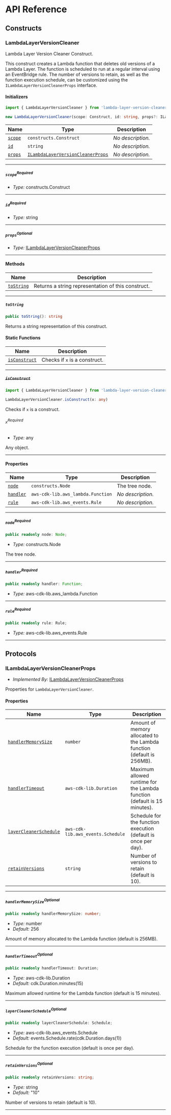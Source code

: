# API Reference <a name="API Reference" id="api-reference"></a>

## Constructs <a name="Constructs" id="Constructs"></a>

### LambdaLayerVersionCleaner <a name="LambdaLayerVersionCleaner" id="lambda-layer-version-cleaner.LambdaLayerVersionCleaner"></a>

Lambda Layer Version Cleaner Construct.

This construct creates a Lambda function that deletes old versions of a Lambda Layer. The function is
scheduled to run at a regular interval using an EventBridge rule. The number of versions to retain, as
well as the function execution schedule, can be customized using the `ILambdaLayerVersionCleanerProps`
interface.

#### Initializers <a name="Initializers" id="lambda-layer-version-cleaner.LambdaLayerVersionCleaner.Initializer"></a>

```typescript
import { LambdaLayerVersionCleaner } from 'lambda-layer-version-cleaner'

new LambdaLayerVersionCleaner(scope: Construct, id: string, props?: ILambdaLayerVersionCleanerProps)
```

| **Name** | **Type** | **Description** |
| --- | --- | --- |
| <code><a href="#lambda-layer-version-cleaner.LambdaLayerVersionCleaner.Initializer.parameter.scope">scope</a></code> | <code>constructs.Construct</code> | *No description.* |
| <code><a href="#lambda-layer-version-cleaner.LambdaLayerVersionCleaner.Initializer.parameter.id">id</a></code> | <code>string</code> | *No description.* |
| <code><a href="#lambda-layer-version-cleaner.LambdaLayerVersionCleaner.Initializer.parameter.props">props</a></code> | <code><a href="#lambda-layer-version-cleaner.ILambdaLayerVersionCleanerProps">ILambdaLayerVersionCleanerProps</a></code> | *No description.* |

---

##### `scope`<sup>Required</sup> <a name="scope" id="lambda-layer-version-cleaner.LambdaLayerVersionCleaner.Initializer.parameter.scope"></a>

- *Type:* constructs.Construct

---

##### `id`<sup>Required</sup> <a name="id" id="lambda-layer-version-cleaner.LambdaLayerVersionCleaner.Initializer.parameter.id"></a>

- *Type:* string

---

##### `props`<sup>Optional</sup> <a name="props" id="lambda-layer-version-cleaner.LambdaLayerVersionCleaner.Initializer.parameter.props"></a>

- *Type:* <a href="#lambda-layer-version-cleaner.ILambdaLayerVersionCleanerProps">ILambdaLayerVersionCleanerProps</a>

---

#### Methods <a name="Methods" id="Methods"></a>

| **Name** | **Description** |
| --- | --- |
| <code><a href="#lambda-layer-version-cleaner.LambdaLayerVersionCleaner.toString">toString</a></code> | Returns a string representation of this construct. |

---

##### `toString` <a name="toString" id="lambda-layer-version-cleaner.LambdaLayerVersionCleaner.toString"></a>

```typescript
public toString(): string
```

Returns a string representation of this construct.

#### Static Functions <a name="Static Functions" id="Static Functions"></a>

| **Name** | **Description** |
| --- | --- |
| <code><a href="#lambda-layer-version-cleaner.LambdaLayerVersionCleaner.isConstruct">isConstruct</a></code> | Checks if `x` is a construct. |

---

##### ~~`isConstruct`~~ <a name="isConstruct" id="lambda-layer-version-cleaner.LambdaLayerVersionCleaner.isConstruct"></a>

```typescript
import { LambdaLayerVersionCleaner } from 'lambda-layer-version-cleaner'

LambdaLayerVersionCleaner.isConstruct(x: any)
```

Checks if `x` is a construct.

###### `x`<sup>Required</sup> <a name="x" id="lambda-layer-version-cleaner.LambdaLayerVersionCleaner.isConstruct.parameter.x"></a>

- *Type:* any

Any object.

---

#### Properties <a name="Properties" id="Properties"></a>

| **Name** | **Type** | **Description** |
| --- | --- | --- |
| <code><a href="#lambda-layer-version-cleaner.LambdaLayerVersionCleaner.property.node">node</a></code> | <code>constructs.Node</code> | The tree node. |
| <code><a href="#lambda-layer-version-cleaner.LambdaLayerVersionCleaner.property.handler">handler</a></code> | <code>aws-cdk-lib.aws_lambda.Function</code> | *No description.* |
| <code><a href="#lambda-layer-version-cleaner.LambdaLayerVersionCleaner.property.rule">rule</a></code> | <code>aws-cdk-lib.aws_events.Rule</code> | *No description.* |

---

##### `node`<sup>Required</sup> <a name="node" id="lambda-layer-version-cleaner.LambdaLayerVersionCleaner.property.node"></a>

```typescript
public readonly node: Node;
```

- *Type:* constructs.Node

The tree node.

---

##### `handler`<sup>Required</sup> <a name="handler" id="lambda-layer-version-cleaner.LambdaLayerVersionCleaner.property.handler"></a>

```typescript
public readonly handler: Function;
```

- *Type:* aws-cdk-lib.aws_lambda.Function

---

##### `rule`<sup>Required</sup> <a name="rule" id="lambda-layer-version-cleaner.LambdaLayerVersionCleaner.property.rule"></a>

```typescript
public readonly rule: Rule;
```

- *Type:* aws-cdk-lib.aws_events.Rule

---




## Protocols <a name="Protocols" id="Protocols"></a>

### ILambdaLayerVersionCleanerProps <a name="ILambdaLayerVersionCleanerProps" id="lambda-layer-version-cleaner.ILambdaLayerVersionCleanerProps"></a>

- *Implemented By:* <a href="#lambda-layer-version-cleaner.ILambdaLayerVersionCleanerProps">ILambdaLayerVersionCleanerProps</a>

Properties for `LambdaLayerVersionCleaner`.


#### Properties <a name="Properties" id="Properties"></a>

| **Name** | **Type** | **Description** |
| --- | --- | --- |
| <code><a href="#lambda-layer-version-cleaner.ILambdaLayerVersionCleanerProps.property.handlerMemorySize">handlerMemorySize</a></code> | <code>number</code> | Amount of memory allocated to the Lambda function (default is 256MB). |
| <code><a href="#lambda-layer-version-cleaner.ILambdaLayerVersionCleanerProps.property.handlerTimeout">handlerTimeout</a></code> | <code>aws-cdk-lib.Duration</code> | Maximum allowed runtime for the Lambda function (default is 15 minutes). |
| <code><a href="#lambda-layer-version-cleaner.ILambdaLayerVersionCleanerProps.property.layerCleanerSchedule">layerCleanerSchedule</a></code> | <code>aws-cdk-lib.aws_events.Schedule</code> | Schedule for the function execution (default is once per day). |
| <code><a href="#lambda-layer-version-cleaner.ILambdaLayerVersionCleanerProps.property.retainVersions">retainVersions</a></code> | <code>string</code> | Number of versions to retain (default is 10). |

---

##### `handlerMemorySize`<sup>Optional</sup> <a name="handlerMemorySize" id="lambda-layer-version-cleaner.ILambdaLayerVersionCleanerProps.property.handlerMemorySize"></a>

```typescript
public readonly handlerMemorySize: number;
```

- *Type:* number
- *Default:* 256

Amount of memory allocated to the Lambda function (default is 256MB).

---

##### `handlerTimeout`<sup>Optional</sup> <a name="handlerTimeout" id="lambda-layer-version-cleaner.ILambdaLayerVersionCleanerProps.property.handlerTimeout"></a>

```typescript
public readonly handlerTimeout: Duration;
```

- *Type:* aws-cdk-lib.Duration
- *Default:* cdk.Duration.minutes(15)

Maximum allowed runtime for the Lambda function (default is 15 minutes).

---

##### `layerCleanerSchedule`<sup>Optional</sup> <a name="layerCleanerSchedule" id="lambda-layer-version-cleaner.ILambdaLayerVersionCleanerProps.property.layerCleanerSchedule"></a>

```typescript
public readonly layerCleanerSchedule: Schedule;
```

- *Type:* aws-cdk-lib.aws_events.Schedule
- *Default:* events.Schedule.rate(cdk.Duration.days(1))

Schedule for the function execution (default is once per day).

---

##### `retainVersions`<sup>Optional</sup> <a name="retainVersions" id="lambda-layer-version-cleaner.ILambdaLayerVersionCleanerProps.property.retainVersions"></a>

```typescript
public readonly retainVersions: string;
```

- *Type:* string
- *Default:* "10"

Number of versions to retain (default is 10).

---

